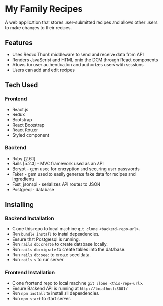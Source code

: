 # My Family Recipes
A web application that stores user-submitted recipes and allows other users to make changes to their recipes.

## Features
* Uses Redux Thunk middleware to send and receive data from API
* Renders JavaScript and HTML onto the DOM through React components
* Allows for user authentication and authorizes users with sessions
* Users can add and edit recipes

## Tech Used
### Frontend
* React.js 
* Redux 
* Bootstrap 
* React Bootstrap
* React Router
* Styled component

### Backend 
* Ruby [2.6.1]
* Rails [5.2.3] - MVC framework used as an API
* Bcrypt - gem used for encryption and securing user passwords
* Faker - gem used to easily generate fake data for recipes and ingredients
* Fast_jsonapi - serializes API routes to JSON
* Postgreql -  database


## Installing

### Backend Installation
* Clone this repo to local machine `git clone <backend-repo-url>`.
* Run `bundle install` to instal dependencies.
* Ensure that Postgresql is running.
* Run `rails db:create` to create database locally.
* Run `rails db:migrate` to create tables into the database.
* Run `rails db:seed` to create seed data.
* Run `rails s` to run server

### Frontend Installation
* Clone frontend repo to local machine `git clone <this-repo-url>`.
* Ensure Backend API is running at `http://localhost:3001/`
* Run `npm install` to install all dependencies.
* Run `npm start` to start server.
